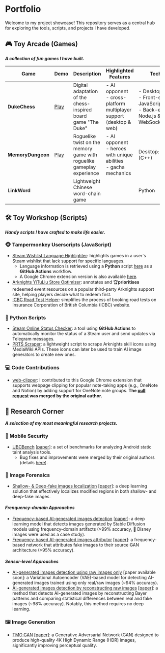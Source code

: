 # Portfolio
Welcome to my project showcase! This repository serves as a central hub for exploring the tools, scripts, and projects I have developed.

## 🎮 Toy Arcade (Games)

***A collection of fun games I have built.***

| Game | Demo | Description | Highlighted Features | Tech Stack |
| - | - | - | - | - |
| **DukeChess**     | [Play](https://dexaint.itch.io/dukechess)    | Digital adaptation of the chess-inspired board game "The Duke" | - AI opponent<br>- cross-platform multiplayer support (desktop & web) | - Desktop: Godot <br>- Front-end: React & JavaScript<br>- Back-end: Java, Node.js & WebSocket/socket.io |
| **MemoryDungeon** | [Play](http://memorydungeon.junbinzhang.com) | Roguelike twist on the memory game with roguelike gameplay experience | - AI opponent<br>- heroes with unique abilities<br>- gacha mechanics | Desktop: Godot & Qt (C++)                                              |
| **LinkWord** |  | Lightweight Chinese word-chain game |  | Python |

## 🛠️ Toy Workshop (Scripts)

***Handy scripts I have crafted to make life easier.***

### 🐵 Tampermonkey Userscripts (JavaScript) 
- [Steam Wishlist Language Highlighter](https://github.com/zjbthomas/Tampermonkey/tree/main/SteamLanguage): highlights games in a user's Steam wishlist that lack support for specific languages.
    - Language information is retrieved using a **Python** script [here](https://github.com/zjbthomas/SteamOnlineChecker/blob/main/steam_language.py) as a **GitHub Actions** workflow. 
    - A Google Chrome extension version is also available [here](https://github.com/zjbthomas/LanguageInfo).
- [Arknights YiTuLiu Store Optimizer](https://github.com/zjbthomas/Tampermonkey/blob/main/Arknights): annotates and 🏆**prioritises** redeemed event resources on a popular third-party Arknights support site, helping players decide what to redeem first.
- [ICBC Road Test Helper](https://github.com/zjbthomas/Tampermonkey/tree/main/ICBC): simplifies the process of booking road tests on Insurance Corporation of British Columbia (ICBC) website.

### 🐍 Python Scripts 
- [Steam Online Status Checker](https://github.com/zjbthomas/SteamOnlineChecker): a tool using **GitHub Actions** to automatically monitor the status of a Steam user and send updates via Telegram messages.
- [PRTS Scraper](https://github.com/zjbthomas/PRTS-Scraper): a lightweight script to scrape Arknights skill icons using MediaWiki APIs. These icons can later be used to train AI image generators to create new ones.

### 💻 Code Contributions
- [web-clipper](https://github.com/zjbthomas/web-clipper): I contributed to this Google Chrome extension that supports webpage clipping for popular note-taking apps (e.g., OneNote and Notion) by adding support for OneNote note groups. **The [pull request](https://github.com/webclipper/web-clipper/pull/950) was merged by the original author.**

## 🔬 Research Corner

***A selection of my most meaningful research projects.***

### 📱 Mobile Security
- [UBCBench](https://github.com/LinaQiu/UBCBench) [[paper](https://www.computer.org/csdl/journal/ts/2022/10/09529015/1wB2FS12ld6)]: a set of benchmarks for analyzing Android static taint analysis tools.
    - Bug fixes and improvements were merged by their original authors (details [here](https://resess.github.io/artifacts/StaticTaint/ubcbench/#fixed-bugs)).

### 🤖 Image Forensics
- [Shallow- & Deep-fake images localization](https://github.com/zjbthomas/ShallowDeepFakesLocalization) [[paper](https://ieeexplore.ieee.org/document/10074246)]: a deep learning solution that effectively localizes modified regions in both shallow- and deep-fake images.

#### *Frenquency-domain Approaches*
- [Frequency-based AI-generated images detection](https://github.com/zjbthomas/FreqAIDetector) [[paper](https://ieeexplore.ieee.org/abstract/document/10221905)]: a deep learning model that detects images generated by Stable Diffusion models using frequency-domain artifacts (>99% accuracy, 🏰 Disney images were used as a case study).
- [Frequency-based AI-generated images attributor](https://github.com/zjbthomas/FreqGANAttribution) [[paper](https://ieeexplore.ieee.org/abstract/document/10855423)]: a frequency-based network that attributes fake images to their source GAN architecture (>95% accuracy).

#### *Sensor-level Approaches*

- [AI-generated images detection using raw images only](https://github.com/zjbthomas/BayerRealOnlyDetector) [paper available soon]: a Variational Autoencoder (VAE)-based model for detecting AI-generated images trained using only real/raw images (~94% accuracy).
- [AI-generated images detection by reconstructing raw images](https://github.com/zjbthomas/BayerRecDetetor) [[paper](https://link.springer.com/chapter/10.1007/978-3-031-94962-3_2)]: a method that detects AI-generated images by reconstructing Bayer patterns and comparing statistical differences between real and fake images (~98% accuracy). Notably, this method requires no deep learning.

### 🖼️ Image Generation
- [TMO GAN](https://github.com/zjbthomas/TMO-GAN) [[paper](https://ieeexplore.ieee.org/abstract/document/10074176)]: a Generative Adversarial Network (GAN) designed to produce high-quality 4K High Dynamic Range (HDR) images, significantly improving perceptual quality.
